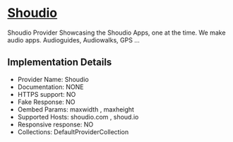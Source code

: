 # [Shoudio](https://shoudio.com)

Shoudio Provider
Showcasing the Shoudio Apps, one at the time. We make
audio apps. Audioguides, Audiowalks, GPS ...

## Implementation Details

- Provider
Name: Shoudio
- Documentation: NONE
- HTTPS support: NO
- Fake Response: NO
- Oembed Params: maxwidth , maxheight
- Supported Hosts: shoudio.com , shoud.io
- Responsive response: NO
- Collections: DefaultProviderCollection


